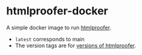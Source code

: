 # htmlproofer-docker

A simple docker image to run [htmlproofer](https://github.com/gjtorikian/html-proofer).

* `latest` corresponds to main
* The version tags are for [versions of htmlproofer](https://rubygems.org/gems/html-proofer/versions).